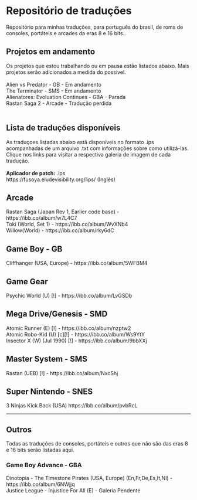 # Repositório de traduções
Repositório para minhas traduções, para português do brasil, de roms de consoles, portáteis e arcades da eras 8 e 16 bits..
<br>
<h2>Projetos em andamento</h2>
Os projetos que estou trabalhando ou em pausa estão listados abaixo. Mais projetos serão adicionados a medida do possível.
<br>
<br>
Alien vs Predator - GB - Em andamento <br>
The Terminator - SMS - Em andamento<br>
Alienatores: Evoluation Continues - GBA - Parada<br>
Rastan Saga 2 - Arcade - Tradução perdida
<br>
<br>
<h2>Lista de traduções disponíveis</h2>
As traduçoes listadas abaixo estã disponíveis no formato .ips acompanhadas de um arquivo .txt com informações sobre como utilizá-las.<br>
Clique nos links para visitar a respectiva galeria de imagem de cada tradução.
<br>
<br>
<b>Aplicador de patch:</b> .ips
<br>
https://fusoya.eludevisibility.org/lips/ (Inglês)
<h2>Arcade</h2>
Rastan Saga (Japan Rev 1, Earlier code base) - https://ibb.co/album/w7L4C7 
<br>
Toki (World, Set 1) - https://ibb.co/album/WvXNb4
<br>
Willow(World) - https://ibb.co/album/rky6dC
<h2>Game Boy - GB </h2>
Cliffhanger (USA, Europe) - https://ibb.co/album/5WFBM4<br>
<h2>Game Gear</h2>
Psychic World (U) [!] - https://ibb.co/album/LvGSDb
<h2>Mega Drive/Genesis - SMD</h2>
Atomic Runner (E) [!] - https://ibb.co/album/nzptw2<br>
Atomic Robo-Kid (U) [c][!] - https://ibb.co/album/Ws9YtY<br>
Insector X (W) (Jul 1990) [!] - https://ibb.co/album/9bbXXj
<h2>Master System - SMS</h2>
Rastan (UEB) [!] - https://ibb.co/album/NxcShj
<h2>Super Nintendo - SNES</h2>
3 Ninjas Kick Back (USA) https://ibb.co/album/pvbRcL
<hr>
<h2>Outros</h2>
Todas as traduções de consoles, portáteis e outros que não são das eras 8 e 16 bits serão listadas aqui.
<h3>Game Boy Advance - GBA</h3>
Dinotopia - The Timestone Pirates (USA, Europe) (En,Fr,De,Es,It,Nl) - https://ibb.co/album/6NWjjq<br>
Justice League - Injustice For All (E) - Galeria Pendente
